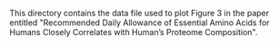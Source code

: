 This directory contains the data file used to plot Figure 3 in the paper entitled "Recommended Daily Allowance of Essential Amino Acids for Humans Closely Correlates with Human’s Proteome Composition".


